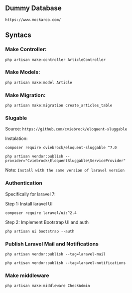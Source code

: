 ## Dummy Database
`https://www.mockaroo.com/`

## Syntacs

### Make Controller:

`php artisan make:controller ArticleController`

### Make Models:

`php artisan make:model Article`

### Make Migration:

`php artisan make:migration create_articles_table`

### Slugable

Source: `https://github.com/cviebrock/eloquent-sluggable`

Instalation:

`composer require cviebrock/eloquent-sluggable ^7.0`

`php artisan vendor:publish --provider="Cviebrock\EloquentSluggable\ServiceProvider"`

Note: `Install with the same version of laravel version`

### Authentication

Specifically for laravel 7:

Step 1: Install laravel UI

`composer require laravel/ui:^2.4`

Step 2: Implement Bootstrap UI and auth

`php artisan ui bootstrap --auth`

### Publish Laravel Mail and Notifications

`php artisan vendor:publish --tag=laravel-mail`

`php artisan vendor:publish --tag=laravel-notifications`

### Make middleware

`php artisan make:middleware CheckAdmin`
